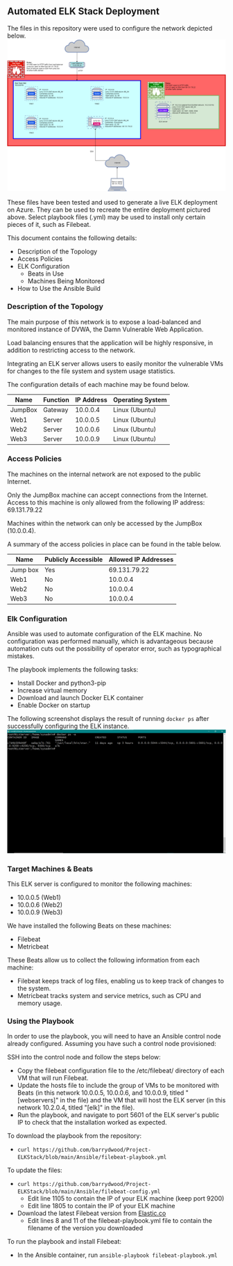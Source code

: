 ## Automated ELK Stack Deployment

The files in this repository were used to configure the network depicted below.
![alt text](https://github.com/barrydwood/Project-ELKStack/blob/main/Diagrams/Network_diagram.png "Network diagram")


These files have been tested and used to generate a live ELK deployment on Azure. They can be used to recreate the entire deployment pictured above. Select playbook files (.yml) may be used to install only certain pieces of it, such as Filebeat.

This document contains the following details:
- Description of the Topology
- Access Policies
- ELK Configuration
  - Beats in Use
  - Machines Being Monitored
- How to Use the Ansible Build


### Description of the Topology

The main purpose of this network is to expose a load-balanced and monitored instance of DVWA, the Damn Vulnerable Web Application.

Load balancing ensures that the application will be highly responsive, in addition to restricting access to the network.

Integrating an ELK server allows users to easily monitor the vulnerable VMs for changes to the file system and system usage statistics.

The configuration details of each machine may be found below.

| Name    | Function | IP Address | Operating System |
|---------|----------|------------|------------------|
| JumpBox | Gateway  | 10.0.0.4   | Linux (Ubuntu)   |
| Web1    | Server   | 10.0.0.5   | Linux (Ubuntu)   |
| Web2    | Server   | 10.0.0.6   | Linux (Ubuntu)   |
| Web3    | Server   | 10.0.0.9   | Linux (Ubuntu)   |

### Access Policies

The machines on the internal network are not exposed to the public Internet. 

Only the JumpBox machine can accept connections from the Internet. Access to this machine is only allowed from the following IP address:
69.131.79.22

Machines within the network can only be accessed by the JumpBox (10.0.0.4).

A summary of the access policies in place can be found in the table below.

| Name     | Publicly Accessible | Allowed IP Addresses |
|----------|---------------------|----------------------|
| Jump box | Yes                 | 69.131.79.22         |
| Web1     | No                  | 10.0.0.4             |
| Web2     | No                  | 10.0.0.4             |
| Web3     | No                  | 10.0.0.4             |

### Elk Configuration

Ansible was used to automate configuration of the ELK machine. No configuration was performed manually, which is advantageous because automation cuts out the possibility of operator error, such as typographical mistakes.

The playbook implements the following tasks:
- Install Docker and python3-pip
- Increase virtual memory
- Download and launch Docker ELK container
- Enable Docker on startup

The following screenshot displays the result of running `docker ps` after successfully configuring the ELK instance.
![alt text](https://github.com/barrydwood/Project-ELKStack/blob/main/Images/ELK_installed.png "docker ps -a")

### Target Machines & Beats

This ELK server is configured to monitor the following machines:
- 10.0.0.5 (Web1)
- 10.0.0.6 (Web2)
- 10.0.0.9 (Web3)

We have installed the following Beats on these machines:
- Filebeat
- Metricbeat

These Beats allow us to collect the following information from each machine:
- Filebeat keeps track of log files, enabling us to keep track of changes to the system.
- Metricbeat tracks system and service metrics, such as CPU and memory usage.

### Using the Playbook

In order to use the playbook, you will need to have an Ansible control node already configured. Assuming you have such a control node provisioned: 

SSH into the control node and follow the steps below:
- Copy the filebeat configuration file to the /etc/filebeat/ directory of each VM that will run Filebeat.
- Update the hosts file to include the group of VMs to be monitored with Beats (in this network 10.0.0.5, 10.0.0.6, and 10.0.0.9, titled "[webservers]" in the file) and the VM that will host the ELK server (in this network 10.2.0.4, titled "[elk]" in the file).
- Run the playbook, and navigate to port 5601 of the ELK server's public IP to check that the installation worked as expected.


To download the playbook from the repository:
- `curl https://github.com/barrydwood/Project-ELKStack/blob/main/Ansible/filebeat-playbook.yml`

To update the files:
- `curl https://github.com/barrydwood/Project-ELKStack/blob/main/Ansible/filebeat-config.yml`
  - Edit line 1105 to contain the IP of your ELK machine (keep port 9200)
  - Edit line 1805 to contain the IP of your ELK machine
- Download the latest Filebeat version from [Elastic.co](https://artifacts.elastic.co/downloads/beats/filebeat/filebeat-7.13.1-amd64.deb)
  - Edit lines 8 and 11 of the filebeat-playbook.yml file to contain the filename of the version you downloaded

To run the playbook and install Filebeat:
- In the Ansible container, run `ansible-playbook filebeat-playbook.yml`


